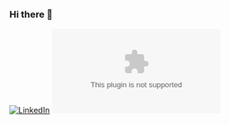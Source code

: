 ### Hi there 👋

[![LinkedIn](https://img.shields.io/badge/LinkedIn-houssinedahmane?style=flat-square&logo=linkedin&logoColor=white)](https://www.linkedin.com/in/houssinedahmane/)
[![Gmail](https://img.shields.io/badge/houssine.dahmane4@gmail.com?style=flat-square&color=EA4335&logo=gmail&logoColor=white)](mailto:houssine.dahmane48@gmail.com?subject=Hey!)

